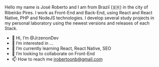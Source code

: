 Hello my name is José Roberto and I am from Brazil (🇧🇷) in the city of Ribeirão Pires. I work as Front-End and Back-End, using React and React Native, PHP and NodeJS technologies. I develop several study projects in my personal laboratory using the newest versions and releases of each Stack.

- 👋 Hi, I’m @JrzenonDev
- 👀 I’m interested in ...
- 🌱 I’m currently learning React, React Native, SEO
- 💞️ I’m looking to collaborate on Front-End
- 📫 How to reach me jrobertoonb@gmail.com

<!---
JrzenonDev/JrzenonDev is a ✨ special ✨ repository because its `README.md` (this file) appears on your GitHub profile.
You can click the Preview link to take a look at your changes.
--->
